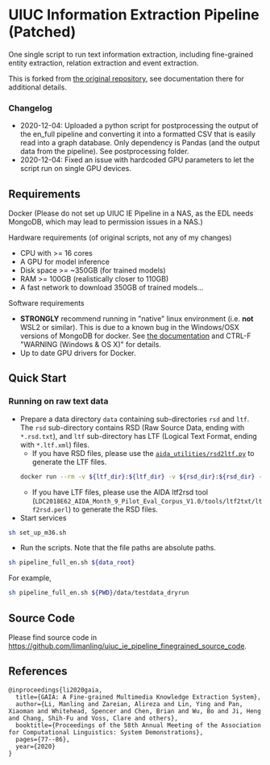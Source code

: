 # UIUC Information Extraction Pipeline (Patched)
One single script to run text information extraction, including fine-grained entity extraction, relation extraction and event extraction.

This is forked from [the original repository](https://github.com/limanling/uiuc_ie_pipeline_fine_grained), see documentation there for additional details.

### Changelog
- 2020-12-04: Uploaded a python script for postprocessing the output of the en_full pipeline and converting it into a formatted CSV that is easily read into a graph database. Only dependency is Pandas (and the output data from the pipeline). See postprocessing folder. 
- 2020-12-04: Fixed an issue with hardcoded GPU parameters to let the script run on single GPU devices.

## Requirements
Docker (Please do not set up UIUC IE Pipeline in a NAS, as the EDL needs MongoDB, which may lead to permission issues in a NAS.)

Hardware requirements (of original scripts, not any of my changes)
- CPU with >= 16 cores
- A GPU for model inference
- Disk space >= ~350GB (for trained models)
- RAM >= 100GB (realistically closer to 110GB)
- A fast network to download 350GB of trained models...

Software requirements
- **STRONGLY** recommend running in "native" linux environment (i.e. **not** WSL2 or similar). This is due to a known bug in the Windows/OSX versions of MongoDB for docker. See [the documentation](https://hub.docker.com/_/mongo) and CTRL-F "WARNING (Windows & OS X)" for details.
- Up to date GPU drivers for Docker. 

## Quick Start

### Running on raw text data
* Prepare a data directory `data` containing sub-directories `rsd` and `ltf`. The `rsd` sub-directory contains RSD (Raw Source Data, ending with `*.rsd.txt`), and `ltf` sub-directory has LTF (Logical Text Format, ending with `*.ltf.xml`) files. 
	* If you have RSD files, please use the [`aida_utilities/rsd2ltf.py`](https://github.com/limanling/uiuc_ie_pipeline_finegrained_source_code/blob/master/aida_utilities/rsd2ltf.py) to generate the LTF files. 
  ```bash
  docker run --rm -v ${ltf_dir}:${ltf_dir} -v ${rsd_dir}:${rsd_dir} -i limanling/uiuc_ie_m36 /opt/conda/envs/py36/bin/python /aida_utilities/rsd2ltf.py --seg_option nltk+linebreak --tok_option nltk_wordpunct --extension .rsd.txt ${rsd_dir} ${ltf_dir}
  ```
	* If you have LTF files, please use the AIDA ltf2rsd tool (`LDC2018E62_AIDA_Month_9_Pilot_Eval_Corpus_V1.0/tools/ltf2txt/ltf2rsd.perl`) to generate the RSD files. 
* Start services
```bash
sh set_up_m36.sh
```
* Run the scripts. Note that the file paths are absolute paths.   
```bash
sh pipeline_full_en.sh ${data_root}
```
For example, 
```bash
sh pipeline_full_en.sh ${PWD}/data/testdata_dryrun
```

## Source Code

Please find source code in https://github.com/limanling/uiuc_ie_pipeline_finegrained_source_code.

## References
```
@inproceedings{li2020gaia,
  title={GAIA: A Fine-grained Multimedia Knowledge Extraction System},
  author={Li, Manling and Zareian, Alireza and Lin, Ying and Pan, Xiaoman and Whitehead, Spencer and Chen, Brian and Wu, Bo and Ji, Heng and Chang, Shih-Fu and Voss, Clare and others},
  booktitle={Proceedings of the 58th Annual Meeting of the Association for Computational Linguistics: System Demonstrations},
  pages={77--86},
  year={2020}
}
```

